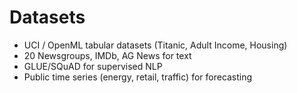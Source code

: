 # Datasets

- UCI / OpenML tabular datasets (Titanic, Adult Income, Housing)
- 20 Newsgroups, IMDb, AG News for text
- GLUE/SQuAD for supervised NLP
- Public time series (energy, retail, traffic) for forecasting